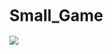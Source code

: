 # Small_Game

<a href="https://youtu.be/m9jm8Uz2vGI"><img src="https://github.com/annachen368/Small_Game/blob/master/HpIIsLM.gif" /></a>
